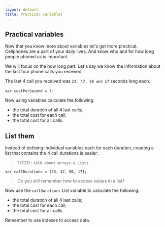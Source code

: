 ```yaml
---
layout: default
title: Practical variables
---
```


## Practical variables

Now that you know more about variables let's get more practical. Cellphones are a part of your daily lives. And know who and for how long people phoned us is important.

We will focus on the how long part. Let's say we know the information about the last four phone calls you received.

The last 4 call you received was `23, 47, 50 and 17` seconds long each.

`var costPerSecond = 7`;

Now using variables calculate the following:

* the total duration of all 4 last calls;
* the total cost for each call;
* the total cost for all calls.

## List them

Instead of defining individual variables each for each duration, creating a list that contains the 4 call durations is easier:

> TODO : `talk about Arrays & Lists`

`
var callDurations = [23, 47, 50, 17];
`

> Do you still remember how to access values in a list?

Now use the `callDurations` List variable to calculate the following:

* the total duration of all 4 last calls;
* the total cost for each call;
* the total cost for all calls.

Remember to use indexes to access data.

